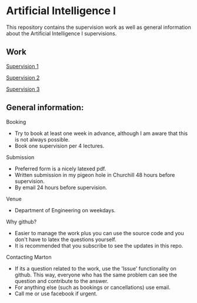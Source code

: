 # Artificial Intelligence I

This repository contains the supervision work as well as general information about the Artificial Intelligence I supervisions.

## Work

[Supervision 1](supervision_1/supervision_1.pdf)

[Supervision 2](supervision_2/supervision_2.pdf)

[Supervision 3](supervision_3/supervision_3.pdf)

## General information:
Booking
* Try to book at least one week in advance, although I am aware that this is not always possible.
* Book one supervision per 4 lectures.

Submission
* Preferred form is a nicely latexed pdf.
* Written submission in my pigeon hole in Churchill 48 hours before supervision.
* By email 24 hours before supervision.

Venue
* Department of Engineering on weekdays.

Why github?
* Easier to manage the work plus you can use the source code and you don't have to latex the questions yourself.
* It is recommended that you subscribe to see the updates in this repo.

Contacting Marton
* If its a question related to the work, use the 'Issue' functionality on github. This way, everyone who has the same problem can see the question and contribute to the answer.
* For anything else (such as bookings or cancellations) use email.
* Call me or use facebook if urgent.
